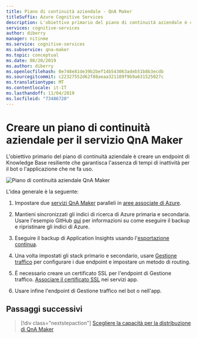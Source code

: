 ```yaml
---
title: Piano di continuità aziendale - QnA Maker
titleSuffix: Azure Cognitive Services
description: L'obiettivo primario del piano di continuità aziendale è creare un endpoint di Knowledge Base resiliente che garantisca l'assenza di tempi di inattività per il bot o l'applicazione che ne fa uso.
services: cognitive-services
author: diberry
manager: nitinme
ms.service: cognitive-services
ms.subservice: qna-maker
ms.topic: conceptual
ms.date: 08/20/2019
ms.author: diberry
ms.openlocfilehash: 0e748e81de39b2bef14b543063adeb51b8b3ecdb
ms.sourcegitcommit: c22327552d62f88aeaa321189f9b9a631525027c
ms.translationtype: MT
ms.contentlocale: it-IT
ms.lasthandoff: 11/04/2019
ms.locfileid: "73486720"
---
```

# <a name="create-a-business-continuity-plan-for-your-qna-maker-service"></a>Creare un piano di continuità aziendale per il servizio QnA Maker

L'obiettivo primario del piano di continuità aziendale è creare un endpoint di Knowledge Base resiliente che garantisca l'assenza di tempi di inattività per il bot o l'applicazione che ne fa uso.

![Piano di continuità aziendale QnA Maker](../media/qnamaker-how-to-bcp-plan/qnamaker-bcp-plan.png)

L'idea generale è la seguente:

1. Impostare due [servizi QnA Maker](../How-To/set-up-qnamaker-service-azure.md) paralleli in [aree associate di Azure](https://docs.microsoft.com/azure/best-practices-availability-paired-regions).

2. Mantieni sincronizzati gli indici di ricerca di Azure primaria e secondaria. Usare l'esempio GitHub [qui](https://github.com/pchoudhari/QnAMakerBackupRestore) per informazioni su come eseguire il backup e ripristinare gli indici di Azure.

3. Eseguire il backup di Application Insights usando l'[esportazione continua](https://docs.microsoft.com/azure/application-insights/app-insights-export-telemetry).

4. Una volta impostati gli stack primario e secondario, usare [Gestione traffico](https://docs.microsoft.com/azure/traffic-manager/) per configurare i due endpoint e impostare un metodo di routing.

5. È necessario creare un certificato SSL per l'endpoint di Gestione traffico. [Associare il certificato SSL](https://docs.microsoft.com/azure/app-service/configure-ssl-bindings) nei servizi app.

6. Usare infine l'endpoint di Gestione traffico nel bot o nell'app.

## <a name="next-steps"></a>Passaggi successivi

> [!div class="nextstepaction"]
> [Scegliere la capacità per la distribuzione di QnA Maker](../Tutorials/choosing-capacity-qnamaker-deployment.md)
